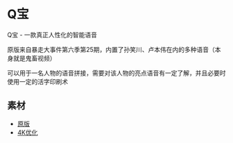 # Q宝

Q宝 - 一款真正人性化的智能语音

原版来自暴走大事件第六季第25期，内置了孙笑川、卢本伟在内的多种语音（本身就是鬼畜视频）

可以用于一名人物的语音拼接，需要对该人物的亮点语音有一定了解，并且必要时使用一定的活字印刷术

## 素材

- [原版](https://www.bilibili.com/video/BV1Ft411V78z)
- [4K优化](https://www.bilibili.com/video/BV1mA411s7zH)
